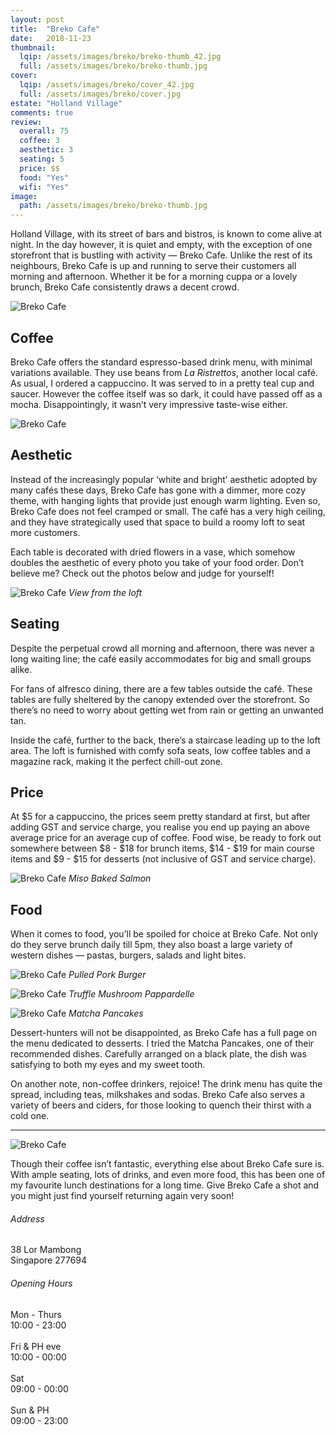 ```yaml
---
layout: post
title:  "Breko Cafe"
date:   2018-11-23
thumbnail:
  lqip: /assets/images/breko/breko-thumb_42.jpg
  full: /assets/images/breko/breko-thumb.jpg
cover:
  lqip: /assets/images/breko/cover_42.jpg
  full: /assets/images/breko/cover.jpg
estate: "Holland Village"
comments: true
review:
  overall: 75
  coffee: 3
  aesthetic: 3
  seating: 5
  price: $$
  food: "Yes"
  wifi: "Yes"
image:
  path: /assets/images/breko/breko-thumb.jpg
---
```



Holland Village, with its street of bars and bistros, is known to come alive at night. In the day however, it is quiet and empty, with the exception of one storefront<!--more--> that is bustling with activity — Breko Cafe. Unlike the rest of its neighbours, Breko Cafe is up and running to serve their customers all morning and afternoon. Whether it be for a morning cuppa or a lovely brunch, Breko Cafe consistently draws a decent crowd.

![Breko Cafe](/assets/images/breko/breko-1.jpg)

## Coffee
Breko Cafe offers the standard espresso-based drink menu, with minimal variations available. They use beans from _La Ristrettos_, another local café. As usual, I ordered a cappuccino. It was served to in a pretty teal cup and saucer. However the coffee itself was so dark, it could have passed off as a mocha. Disappointingly, it wasn’t very impressive taste-wise either. 

![Breko Cafe](/assets/images/breko/breko-2.jpg)

## Aesthetic
Instead of the increasingly popular ‘white and bright’ aesthetic adopted by many cafés these days, Breko Cafe has gone with a dimmer, more cozy theme, with hanging lights that provide just enough warm lighting. Even so, Breko Cafe does not feel cramped or small. The café has a very high ceiling, and they have strategically used that space to build a roomy loft to seat more customers.

Each table is decorated with dried flowers in a vase, which somehow doubles the aesthetic of every photo you take of your food order. Don’t believe me? Check out the photos below and judge for yourself!

![Breko Cafe](/assets/images/breko/breko-3.jpg)
_View from the loft_

## Seating
Despite the perpetual crowd all morning and afternoon, there was never a long waiting line; the café easily accommodates for big and small groups alike. 

For fans of alfresco dining, there are a few tables outside the café. These tables are fully sheltered by the canopy extended over the storefront. So there’s no need to worry about getting wet from rain or getting an unwanted tan.

Inside the café, further to the back, there’s a staircase leading up to the loft area. The loft is furnished with comfy sofa seats, low coffee tables and a magazine rack, making it the perfect chill-out zone.

## Price
At $5 for a cappuccino, the prices seem pretty standard at first, but after adding GST and service charge, you realise you end up paying an above average price for an average cup of coffee. Food wise, be ready to fork out somewhere between $8 - $18 for brunch items, $14 - $19 for main course items and $9 - $15 for desserts (not inclusive of GST and service charge). 

![Breko Cafe](/assets/images/breko/breko-4.jpg)
_Miso Baked Salmon_

## Food
When it comes to food, you’ll be spoiled for choice at Breko Cafe. Not only do they serve brunch daily till 5pm, they also boast a large variety of western dishes — pastas, burgers, salads and light bites.

![Breko Cafe](/assets/images/breko/breko-5.jpg)
_Pulled Pork Burger_

![Breko Cafe](/assets/images/breko/breko-6.jpg)
_Truffle Mushroom Pappardelle_

![Breko Cafe](/assets/images/breko/breko-7.jpg)
_Matcha Pancakes_

Dessert-hunters will not be disappointed, as Breko Cafe has a full page on the menu dedicated to desserts. I tried the Matcha Pancakes, one of their recommended dishes. Carefully arranged on a black plate, the dish was satisfying to both my eyes and my sweet tooth. 

On another note, non-coffee drinkers, rejoice! The drink menu has quite the spread, including teas, milkshakes and sodas. Breko Cafe also serves a variety of beers and ciders, for those looking to quench their thirst with a cold one. 

<hr class="text-divider">

![Breko Cafe](/assets/images/breko/breko-8.jpg)

Though their coffee isn’t fantastic, everything else about Breko Cafe sure is. With ample seating, lots of drinks, and even more food, this has been one of my favourite lunch destinations for a long time. Give Breko Cafe a shot and you might just find yourself returning again very soon!

<div class="info">
  <div class="info__address">
    <h6>Address</h6>
    <p>
      38 Lor Mambong<!--
      --><br>
      Singapore 277694
    </p>
  </div>
  <div class="info__opening">
    <h6>Opening Hours</h6>
    <p>
      Mon - Thurs
      <br>
      10:00 - 23:00
      <br><br>
      Fri & PH eve
      <br>
      10:00 - 00:00
      <br><br>
      Sat
      <br>
      09:00 - 00:00
      <br><br>
      Sun & PH
      <br>
      09:00 - 23:00
    </p>
  </div>
</div>
